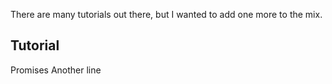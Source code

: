 There are many tutorials out there, but I wanted to add one more to the mix.

## Tutorial
Promises
Another line
